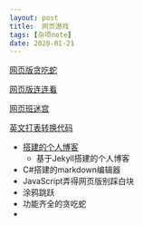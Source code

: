 ```yaml
---
layout: post
title:  网页游戏
tags: [杂项note]
date: 2020-01-21
---
```

[网页版贪吃蛇](http://slither.io)

[网页版连连看](https://lines.frvr.com/)

[网页班迷宫](http://www.mazegenerator.net)

[英文打表转换代码](http://patorjk.com/software/taag/#p=display&h=3&v=2&f=Big%20Money-sw&t=fengwei)




- [搭建的个人博客](https://github.com/fengwei2002/fengwei2002.github.io)
  - 基于Jekyll搭建的个人博客
- C#搭建的markdown编辑器
- JavaScript弄得网页版别踩白块
- 涂鸦跳跃
- 功能齐全的贪吃蛇 
- 